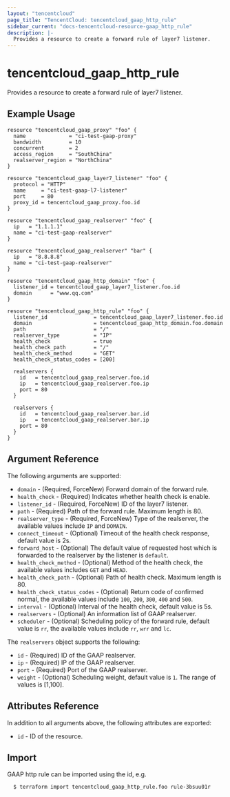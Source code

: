 ```yaml
---
layout: "tencentcloud"
page_title: "TencentCloud: tencentcloud_gaap_http_rule"
sidebar_current: "docs-tencentcloud-resource-gaap_http_rule"
description: |-
  Provides a resource to create a forward rule of layer7 listener.
---
```


# tencentcloud_gaap_http_rule

Provides a resource to create a forward rule of layer7 listener.

## Example Usage

```hcl
resource "tencentcloud_gaap_proxy" "foo" {
  name              = "ci-test-gaap-proxy"
  bandwidth         = 10
  concurrent        = 2
  access_region     = "SouthChina"
  realserver_region = "NorthChina"
}

resource "tencentcloud_gaap_layer7_listener" "foo" {
  protocol = "HTTP"
  name     = "ci-test-gaap-l7-listener"
  port     = 80
  proxy_id = tencentcloud_gaap_proxy.foo.id
}

resource "tencentcloud_gaap_realserver" "foo" {
  ip   = "1.1.1.1"
  name = "ci-test-gaap-realserver"
}

resource "tencentcloud_gaap_realserver" "bar" {
  ip   = "8.8.8.8"
  name = "ci-test-gaap-realserver"
}

resource "tencentcloud_gaap_http_domain" "foo" {
  listener_id = tencentcloud_gaap_layer7_listener.foo.id
  domain      = "www.qq.com"
}

resource "tencentcloud_gaap_http_rule" "foo" {
  listener_id               = tencentcloud_gaap_layer7_listener.foo.id
  domain                    = tencentcloud_gaap_http_domain.foo.domain
  path                      = "/"
  realserver_type           = "IP"
  health_check              = true
  health_check_path         = "/"
  health_check_method       = "GET"
  health_check_status_codes = [200]

  realservers {
    id   = tencentcloud_gaap_realserver.foo.id
    ip   = tencentcloud_gaap_realserver.foo.ip
    port = 80
  }

  realservers {
    id   = tencentcloud_gaap_realserver.bar.id
    ip   = tencentcloud_gaap_realserver.bar.ip
    port = 80
  }
}
```

## Argument Reference

The following arguments are supported:

* `domain` - (Required, ForceNew) Forward domain of the forward rule.
* `health_check` - (Required) Indicates whether health check is enable.
* `listener_id` - (Required, ForceNew) ID of the layer7 listener.
* `path` - (Required) Path of the forward rule. Maximum length is 80.
* `realserver_type` - (Required, ForceNew) Type of the realserver, the available values include `IP` and `DOMAIN`.
* `connect_timeout` - (Optional) Timeout of the health check response, default value is 2s.
* `forward_host` - (Optional) The default value of requested host which is forwarded to the realserver by the listener is `default`.
* `health_check_method` - (Optional) Method of the health check, the available values includes `GET` and `HEAD`.
* `health_check_path` - (Optional) Path of health check. Maximum length is 80.
* `health_check_status_codes` - (Optional) Return code of confirmed normal, the available values include `100`, `200`, `300`, `400` and `500`.
* `interval` - (Optional) Interval of the health check, default value is 5s.
* `realservers` - (Optional) An information list of GAAP realserver.
* `scheduler` - (Optional) Scheduling policy of the forward rule, default value is `rr`, the available values include `rr`, `wrr` and `lc`.

The `realservers` object supports the following:

* `id` - (Required) ID of the GAAP realserver.
* `ip` - (Required) IP of the GAAP realserver.
* `port` - (Required) Port of the GAAP realserver.
* `weight` - (Optional) Scheduling weight, default value is `1`. The range of values is [1,100].

## Attributes Reference

In addition to all arguments above, the following attributes are exported:

* `id` - ID of the resource.



## Import

GAAP http rule can be imported using the id, e.g.

```
  $ terraform import tencentcloud_gaap_http_rule.foo rule-3bsuu01r
```

